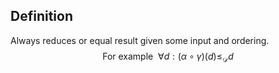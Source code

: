 ## Definition
Always reduces or equal result given some input and ordering.
$$\text{For example } \ \forall d: (\alpha \circ \gamma)(d) \leq_{\mathcal{D}} d$$

